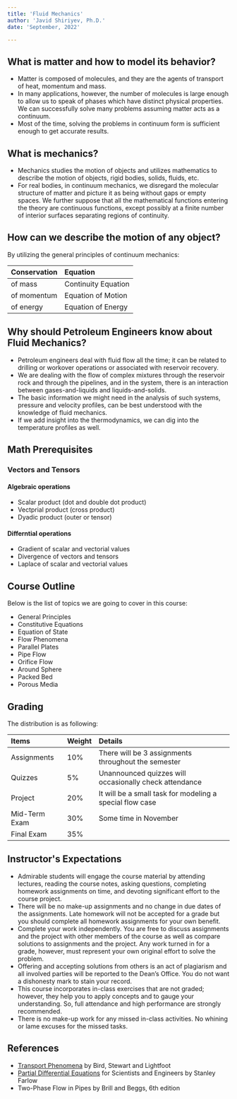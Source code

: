 ```yaml
---
title: 'Fluid Mechanics'
author: 'Javid Shiriyev, Ph.D.'
date: 'September, 2022'

---
```


## What is matter and how to model its behavior?

- Matter is composed of molecules, and they are the agents of transport of heat, momentum and mass.
- In many applications, however, the number of molecules is large enough to allow us to speak of phases which have distinct physical properties. We can successfully solve many problems assuming matter acts as a continuum.
- Most of the time, solving the problems in continuum form is sufficient enough to get accurate results.

## What is mechanics?

- Mechanics studies the motion of objects and utilizes mathematics to describe the motion of objects, rigid bodies, solids, fluids, etc.
- For real bodies, in continuum mechanics, we disregard the molecular structure of matter and picture it as being without gaps or empty spaces. We further suppose that all the mathematical functions entering the theory are continuous functions, except possibly at a finite number of interior surfaces separating regions of continuity.

## How can we describe the motion of any object?

By utilizing the general principles of continuum mechanics:

| Conservation    | Equation             |
| --------------- |:-------------------- |
| of mass         | Continuity Equation  |
| of momentum     | Equation of Motion   |
| of energy       | Equation of Energy   |

## Why should Petroleum Engineers know about Fluid Mechanics?

- Petroleum engineers deal with fluid flow all the time; it can be related to drilling or workover operations or associated with reservoir recovery.
- We are dealing with the flow of complex mixtures through the reservoir rock and through the pipelines, and in the system, there is an interaction between gases-and-liquids and liquids-and-solids.
- The basic information we might need in the analysis of such systems, pressure and velocity profiles, can be best understood with the knowledge of fluid mechanics.
- If we add insight into the thermodynamics, we can dig into the temperature profiles as well.

## Math Prerequisites

### Vectors and Tensors

#### Algebraic operations

- Scalar product (dot and double dot product)
- Vectprial product (cross product)
- Dyadic product (outer or tensor)

#### Differntial operations

- Gradient of scalar and vectorial values
- Divergence of vectors and tensors
- Laplace of scalar and vectorial values

## Course Outline

Below is the list of topics we are going to cover in this course:

- General Principles
- Constitutive Equations
- Equation of State
- Flow Phenomena
- Parallel Plates
- Pipe Flow
- Orifice Flow
- Around Sphere
- Packed Bed
- Porous Media

## Grading

The distribution is as following:

|Items         |Weight        |Details                                                   |
|:-------------|:-------------|:---------------------------------------------------------|
|Assignments   |10%           |There will be 3 assignments throughout the semester       |
|Quizzes       |5%            |Unannounced quizzes will occasionally check attendance    |
|Project       |20%           |It will be a small task for modeling a special flow case  |
|Mid-Term Exam |30%           |Some time in November                                     |
|Final Exam    |35%           |                                                          |

## Instructor's Expectations

- Admirable students will engage the course material by attending lectures, reading the course notes, asking questions, completing homework assignments on time, and devoting significant effort to the course project.
- There will be no make-up assignments and no change in due dates of the assignments. Late homework will not be accepted for a grade but you should complete all homework assignments for your own benefit.
- Complete your work independently. You are free to discuss assignments and the project with other members of the course as well as compare solutions to assignments and the project. Any work turned in for a grade, however, must represent your own original effort to solve the problem.
- Offering and accepting solutions from others is an act of plagiarism and all involved parties will be reported to the Dean’s Office. You do not want a dishonesty mark to stain your record.
- This course incorporates in-class exercises that are not graded; however, they help you to apply concepts and to gauge your understanding. So, full attendance and high performance are strongly recommended.
- There is no make-up work for any missed in-class activities. No whining or lame excuses for the missed tasks.

## References

- [Transport Phenomena](https://www.amazon.com/Transport-Phenomena-Revised-Byron-Bird/dp/0470115394) by Bird, Stewart and Lightfoot
- [Partial Differential Equations](https://www.amazon.com/Differential-Equations-Scientists-Engineers-Mathematics/dp/048667620X) for Scientists and Engineers by Stanley Farlow
- Two-Phase Flow in Pipes by Brill and Beggs, 6th edition